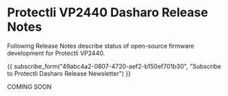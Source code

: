 # Protectli VP2440 Dasharo Release Notes

Following Release Notes describe status of open-source firmware development for
Protectli VP2440.

{{ subscribe_form("49abc4a2-0807-4720-aef2-b150ef701b30",
"Subscribe to Protectli Dasharo Release Newsletter") }}

COMING SOON
